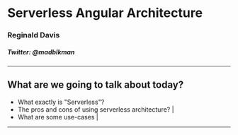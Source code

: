 # Serverless Angular Architecture
### Reginald Davis

##### Twitter: @madblkman

---

## What are we going to talk about today?

* What exactly is "Serverless"?
* The pros and cons of using serverless architecture? |
* What are some use-cases |

---
